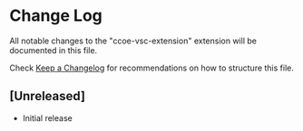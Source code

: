 # Change Log

All notable changes to the "ccoe-vsc-extension" extension will be documented in this file.

Check [Keep a Changelog](http://keepachangelog.com/) for recommendations on how to structure this file.

## [Unreleased]

- Initial release